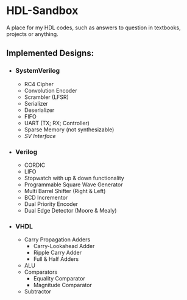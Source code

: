 # HDL-Sandbox
A place for my HDL codes, such as answers to question in textbooks, projects or anything.
## Implemented Designs:
- ### SystemVerilog
  - RC4 Cipher
  - Convolution Encoder
  - Scrambler (LFSR)
  - Serializer
  - Deserializer
  - FIFO
  - UART (TX; RX; Controller)
  - Sparse Memory (not synthesizable)
  - *SV Interface*
- ### Verilog
  - CORDIC
  - LIFO
  - Stopwatch with up & down functionality
  - Programmable Square Wave Generator
  - Multi Barrel Shifter (Right & Left)
  - BCD Incrementor
  - Dual Priority Encoder
  - Dual Edge Detector (Moore & Mealy)
- ### VHDL
  - Carry Propagation Adders
    - Carry-Lookahead Adder
    - Ripple Carry Adder
    - Full & Half Adders
  - ALU
  - Comparators
    - Equality Comparator
    - Magnitude Comparator
  - Subtractor
